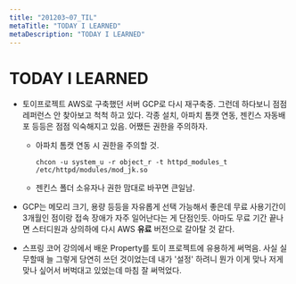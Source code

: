 ```yaml
---
title: "201203~07_TIL"
metaTitle: "TODAY I LEARNED"
metaDescription: "TODAY I LEARNED"
---
```


# TODAY I LEARNED

- 토이프로젝트 AWS로 구축했던 서버 GCP로 다시 재구축중.
  그런데 하다보니 점점 레퍼런스 안 찾아보고 척척 하고 있다.
  각종 설치, 아파치 톰캣 연동, 젠킨스 자동배포 등등은 점점 익숙해지고 있음. 어쨌든 권한을 주의하자.
   * 아파치 톰캣 연동 시 권한을 주의할 것.

      ```shell
      chcon -u system_u -r object_r -t httpd_modules_t /etc/httpd/modules/mod_jk.so
      ```
   * 젠킨스 폴더 소유자나 권한 맘대로 바꾸면 큰일남.


- GCP는 메모리 크기, 용량 등등을 자유롭게 선택 가능해서 좋은데
  무료 사용기간이 3개월인 점이랑 접속 장애가 자주 일어난다는 게 단점인듯.
  아마도 무료 기간 끝나면 스터디원과 상의하에 다시 AWS **유료** 버전으로 갈아탈 것 같다.


- 스프링 코어 강의에서 배운 Property를 토이 프로젝트에 유용하게 써먹음. 사실 실무할때 늘 그렇게 당연히
쓰던 것이었는데 내가 '설정' 하려니 뭔가 이게 맞나 저게 맞나 싶어서 버벅대고 있었는데 마침 잘 써먹었다.


